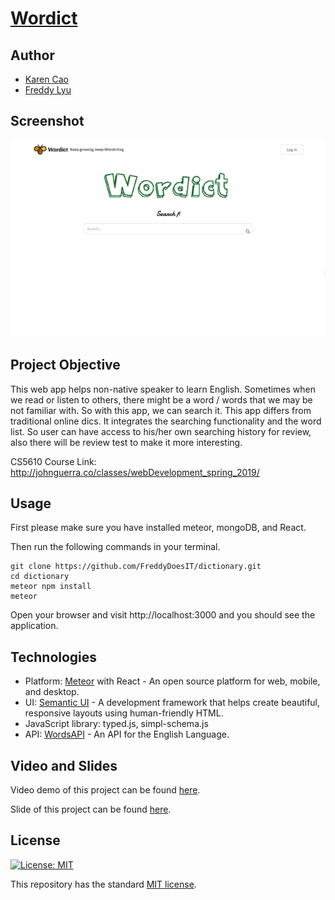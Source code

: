 # [Wordict](https://wordict.herokuapp.com/)

## Author
- [Karen Cao](https://qimincao.github.io/HomePage_Karen/)
- [Freddy Lyu](https://freddydoesit.github.io/freddy/)

## Screenshot
![screenshot](public/gif4P4.gif)

## Project Objective

This web app helps non-native speaker to learn English. Sometimes when we read or listen to others, there might be a word / words that we may be not familiar with. So with this app, we can search it. This app differs from traditional online dics. It integrates the searching functionality and the word list. So user can have access to his/her own searching history for review, also there will be review test to make it more interesting.

CS5610 Course Link: http://johnguerra.co/classes/webDevelopment_spring_2019/ 

## Usage

First please make sure you have installed meteor, mongoDB, and React.

Then run the following commands in your terminal.

```
git clone https://github.com/FreddyDoesIT/dictionary.git
cd dictionary
meteor npm install
meteor
```
Open your browser and visit http://localhost:3000 and you should see the application.

## Technologies

- Platform: [Meteor](https://www.meteor.com/) with React - An open source platform for 
web, mobile, and desktop.
- UI: [Semantic UI](https://semantic-ui.com/) - A development framework that helps create beautiful, responsive layouts using human-friendly HTML.
- JavaScript library: typed.js, simpl-schema.js
- API: [WordsAPI](https://www.wordsapi.com/) - An API for the English Language.


## Video and Slides
Video demo of this project can be found [here](https://youtu.be/dCcqpMeR9v0). 

Slide of this project can be found [here](https://docs.google.com/presentation/d/1WmwlLXZRelC0Dg87GY_z6nNH6uMqHMSZK_bxEEwXbR8/edit#slide=id.g54f4327236_0_546).


## License
[![License: MIT](https://img.shields.io/badge/License-MIT-yellow.svg)](https://opensource.org/licenses/MIT)

This repository has the standard [MIT license](https://opensource.org/licenses/MIT). 